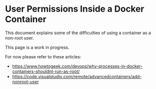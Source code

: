 # User Permissions Inside a Docker Container

This document explains some of the difficulties of using a container as a non-root user.

This page is a work in progress.

For now please refer to these articles:
* https://www.howtogeek.com/devops/why-processes-in-docker-containers-shouldnt-run-as-root/
* https://code.visualstudio.com/remote/advancedcontainers/add-nonroot-user
